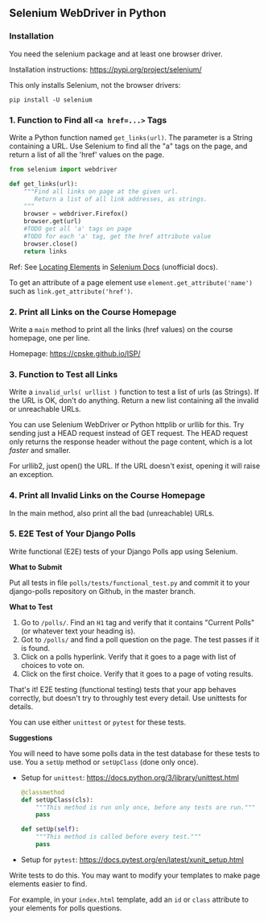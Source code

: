 ## Selenium WebDriver in Python

### Installation

You need the selenium package and at least one browser driver.

Installation instructions: https://pypi.org/project/selenium/

This only installs Selenium, not the browser drivers:
```shell
pip install -U selenium
```

### 1. Function to Find all `<a href=...>` Tags

Write a Python function named `get_links(url)`.
The parameter is a String containing a URL.
Use Selenium to find all the "a" tags on the page,
and return a list of all the 'href' values on the page.

```python
from selenium import webdriver

def get_links(url):
    """Find all links on page at the given url.
       Return a list of all link addresses, as strings.
    """
    browser = webdriver.Firefox()
    browser.get(url)
    #TODO get all 'a' tags on page
    #TODO for each 'a' tag, get the href attribute value
    browser.close()
    return links
```

Ref: See [Locating Elements](https://selenium-python.readthedocs.io/locating-elements.html)
in [Selenium Docs](https://selenium-python.readthedocs.io/locating-elements.html) (unofficial docs).

To get an attribute of a page element use `element.get_attribute('name')`
such as `link.get_attribute('href')`.

### 2. Print all Links on the Course Homepage

Write a `main` method to print all the links (href values)
on the course homepage, one per line.

Homepage:  https://cpske.github.io/ISP/

### 3. Function to Test all Links

Write a `invalid_urls( urllist )` function
to test a list of urls (as Strings).
If the URL is OK, don't do anything.
Return a new list containing all the invalid or unreachable URLs.

You can use Selenium WebDriver or Python httplib or urllib for this.
Try sending just a HEAD request instead of GET request. 
The HEAD request only returns the response header without the page content, 
which is a lot *faster* and smaller.

For urllib2, just open() the URL.  If the URL doesn't exist,
opening it will raise an exception.

### 4. Print all Invalid Links on the Course Homepage

In the main method, also print all the bad (unreachable) URLs.


### 5. E2E Test of Your Django Polls

Write functional (E2E) tests of your Django Polls app using Selenium.

**What to Submit**

Put all tests in file `polls/tests/functional_test.py` and commit it to
your django-polls repository on Github, in the master branch.

**What to Test**

1. Go to `/polls/`.  Find an `H1` tag and verify that it contains "Current Polls" (or whatever text your heading is).
2. Got to `/polls/` and find a poll question on the page.  The test passes if it is found.
3. Click on a polls hyperlink.  Verify that it goes to a page with list of choices to vote on.
4. Click on the first choice.  Verify that it goes to a page of voting results.

That's it!  E2E testing (functional testing) tests that your app behaves correctly, but doesn't try to throughly test every detail.  Use unittests for details.

You can use either `unittest` or `pytest` for these tests.

**Suggestions**

You will need to have some polls data in the test database for these
tests to use.  You a `setUp` method or `setUpClass` (done only once).

* Setup for `unittest`: https://docs.python.org/3/library/unittest.html
    ```python
    @classmethod
    def setUpClass(cls):
        """This method is run only once, before any tests are run."""
        pass

    def setUp(self):
        """This method is called before every test."""
        pass
    ```
* Setup for `pytest`: https://docs.pytest.org/en/latest/xunit_setup.html

Write tests to do this.  You may want to modify your templates to make page elements easier to find.

For example, in your `index.html` template, add an `id` or `class` attribute to your elements for polls questions.

